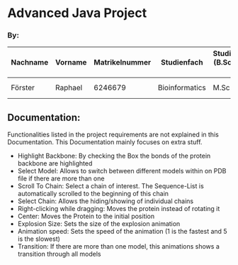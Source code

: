 # Advanced Java Project
### By:

| Nachname | Vorname | Matrikelnummer | Studienfach  | Studiengang (B.Sc., M.Sc, ...) | Studentische E-Mail                       |
|----------|---------|----------------|--------------|--------------------------------|-------------------------------------------|
|Förster   | Raphael |   6246679      |Bioinformatics|M.Sc                            | raphael.foerster@student.uni-tuebingen.de |
  
## Documentation:

Functionalities listed in the project requirements are not explained 
in this Documentation. This Documentation mainly focuses on extra stuff.

- Highlight Backbone: By checking the Box the bonds of the protein backbone are highlighted
- Select Model: Allows to switch between different models within on PDB file if there are more than one
- Scroll To Chain: Select a chain of interest. The Sequence-List is automatically scrolled to the beginning of this chain
- Select Chain: Allows the hiding/showing of individual chains
- Right-clicking while dragging: Moves the protein instead of rotating it
- Center: Moves the Protein to the initial position
- Explosion Size: Sets the size of the explosion animation
- Animation speed: Sets the speed of the animation (1 is the fastest and 5 is the slowest)
- Transition: If there  are more than one model, this animations shows a transition through all models
